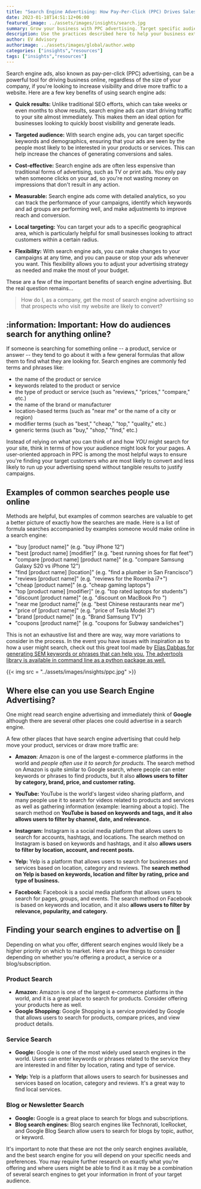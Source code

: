 ```yaml
---
title: "Search Engine Advertising: How Pay-Per-Click (PPC) Drives Sales"
date: 2023-01-18T14:51:12+06:00
featured_image: ../assets/images/insights/search.jpg
summary: Grow your business with PPC advertising. Target specific audiences, track conversions and get instant results. Reach the top of search engines and drive traffic to your website.
description: Use the practices described here to help your business extend it's online reach to your potential customers  
author: EV Advisory
authorimage: ../assets/images/global/author.webp
categories: ["insights","resources"]  
tags: ["insights","resources"]  
---
```


Search engine ads, also known as pay-per-click (PPC) advertising, can be a
powerful tool for driving business online, regardless of the size of your company,
if you're looking to increase visibility and drive more traffic to a website.
Here are a few key benefits of using search engine ads:   

- **Quick results:** Unlike traditional SEO efforts, which can take weeks or even
months to show results, search engine ads can start driving traffic to your
site almost immediately. This makes them an ideal option for businesses looking
to quickly boost visibility and generate leads.  

- **Targeted audience:** With search engine ads, you can target specific keywords
and demographics, ensuring that your ads are seen by the people most likely to
be interested in your products or services. This can help increase the chances
of generating conversions and sales.  

- **Cost-effective:** Search engine ads are often less expensive than traditional
forms of advertising, such as TV or print ads. You only pay when someone
clicks on your ad, so you're not wasting money on impressions that don't
result in any action.  

- **Measurable:** Search engine ads come with detailed analytics, so you can
track the performance of your campaigns, identify which keywords and ad groups
are performing well, and make adjustments to improve reach and conversion.  

- **Local targeting:** You can target your ads to a specific geographical area,
which is particularly helpful for small businesses looking to attract customers
within a certain radius.  

- **Flexibility:** With search engine ads, you can make changes to your campaigns
at any time, and you can pause or stop your ads whenever you want. This flexibility
allows you to adjust your advertising strategy as needed and make the most of your
budget.  

These are a few of the important benefits of search engine advertising. But the
real question remains...  

> How do I, as a company, get the most of search engine advertising so that
prospects who visit my website are likely to convert?    


## :information: **Important**: How do audiences search for anything online?    

If someone is searching for something online -- a product, service or answer --
they tend to go about it with a few general formulas that allow them to find
what they are looking for.  Search engines are commonly fed terms and phrases like:  
- the name of the product or service  
- keywords related to the product or service  
- the type of product or service (such as "reviews," "prices," "compare," etc.)  
- the name of the brand or manufacturer  
- location-based terms (such as "near me" or the name of a city or region)  
- modifier terms (such as "best," "cheap," "top," "quality," etc.)  
- generic terms (such as "buy," "shop," "find," etc.)  

Instead of relying on what you can think of and how *YOU* might search for your site,
think in terms of how your audience might look for your pages. A user-oriented approach
in PPC is among the most helpful ways to ensure you're finding your target customers
who are most likely to convert and less likely to run up your advertising spend
without tangible results to justify campaigns.  

## Examples of common searches people use online     

Methods are helpful, but examples of common searches are valuable to get a better
picture of exactly how the searches are made. Here is a list of formula searches
accompanied by examples someone would make online in a search engine:  
- "buy [product name]" (e.g. "buy iPhone 12")  
- "best [product name] [modifier]" (e.g. "best running shoes for flat feet")  
- "compare [product name] [product name]" (e.g. "compare Samsung Galaxy S20 vs iPhone 12")  
- "find [product name] [location]" (e.g. "find a plumber in San Francisco")  
- "reviews [product name]" (e.g. "reviews for the Roomba i7+")  
- "cheap [product name]" (e.g. "cheap gaming laptops")  
- "top [product name] [modifier]" (e.g. "top rated laptops for students")  
- "discount [product name]" (e.g. "discount on MacBook Pro ")  
- "near me [product name]" (e.g. "best Chinese restaurants near me")  
- "price of [product name]" (e.g. "price of Tesla Model 3")  
- "brand [product name]" (e.g. "Brand Samsung TV")  
- "coupons [product name]" (e.g. "coupons for Subway sandwiches")  

This is not an exhaustive list and there are way, way more variations to
consider in the process. In the event you have issues with inspiration as to
how a user might search, check out this great tool made by [Elias Dabbas for
generating SEM keywords or phrases that can help you.](https://www.dashboardom.com/advertools)
[The advertools library is available in command line as a python package as well.](https://github.com/eliasdabbas/advertools)  

{{< img src = "../assets/images/insights/ppc.jpg" >}}    

## Where else can you use Search Engine Advertising?  

One might read search engine advertising and immediately think of **Google**
although there are several other places one could advertise in a search engine.  

A few other places that have search engine advertising that could help move
your product, services or draw more traffic are:  
- **Amazon**: Amazon is one of the largest e-commerce platforms in the world
and *people often use it to search for products*. The search method on Amazon
is quite similar to Google search, where people can enter keywords or
phrases to find products, but it also **allows users to filter by category,
brand, price, and customer rating.**  

- **YouTube:** YouTube is the world's largest video sharing platform, and
many people use it to search for videos related to products and services as
well as gathering information (example: learning about a topic). The
search method on **YouTube is based on keywords and tags, and it also allows
users to filter by channel, date, and relevance.**

- **Instagram:** Instagram is a social media platform that allows users to
search for accounts, hashtags, and locations. The search method on Instagram
is based on keywords and hashtags, and it also **allows users to filter by
location, account, and recent posts.**   

- **Yelp:** Yelp is a platform that allows users to search for businesses
and services based on location, category and reviews. The **search method on
Yelp is based on keywords, location and filter by rating, price and type of
business.**  

- **Facebook:** Facebook is a social media platform that allows users to search
for pages, groups, and events. The search method on Facebook is based on
keywords and location, and it also **allows users to filter by relevance,
popularity, and category.**    

## Finding your search engines to advertise on :mag_right:  

Depending on what you offer, different search engines would likely be a higher
priority on which to market. Here are a few things to consider depending on whether
you're offering a product, a service or a blog/subscription.    
### Product Search    

- **Amazon:** Amazon is one of the largest e-commerce platforms in the world,
and it is a great place to search for products. Consider offering your products here as
well.  
- **Google Shopping:** Google Shopping is a service provided by Google that
allows users to search for products, compare prices, and view product details.   

### Service Search  

- **Google:** Google is one of the most widely used search engines in the world.
Users can enter keywords or phrases related to the service they are interested
in and filter by location, rating and type of service.   

- **Yelp:** Yelp is a platform that allows users to search for businesses and
services based on location, category and reviews. It's a great way to find
local services.  

### Blog or Newsletter Search  

- **Google:** Google is a great place to search for blogs and subscriptions.   
- **Blog search engines:** Blog search engines like Technorati, IceRocket,
and Google Blog Search allow users to search for blogs by topic, author, or keyword.  

It's important to note that these are not the only search engines available,
and the best search engine for you will depend on your specific needs and preferences.
You may require further research on exactly what you're offering and where users
might be able to find it as it may be a combination of several search engines to
get your information in front of your target audience.  
